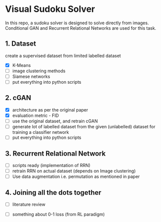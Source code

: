 # Visual Sudoku Solver 

In this repo, a sudoku solver is designed to solve directly from images. Conditional GAN and Recurrent Relational Networks are used for this task.

## 1. Dataset

create a supervised dataset from limited labelled dataset

- [x] K-Means
- [ ] image clustering methods
- [ ] Siamese networks
- [ ] put everything into python scripts

## 2. cGAN

- [x] architecture as per the original paper
- [x] evaluation metric - FID
- [ ] use the original dataset, and retrain cGAN
- [ ] generate lot of labelled dataset from the given (unlabelled) dataset for training a classifier network
- [ ] put everything into python scripts

## 3. Recurrent Relational Network

- [ ] scripts ready (implementation of RRN)
- [ ] retrain RRN on actual dataset (depends on Image clustering)
- [ ] Use data augmentation i.e. permutation as mentioned in paper

## 4. Joining all the dots together

- [ ] literature review 
- [ ] something about 0-1 loss (from RL paradigm)

